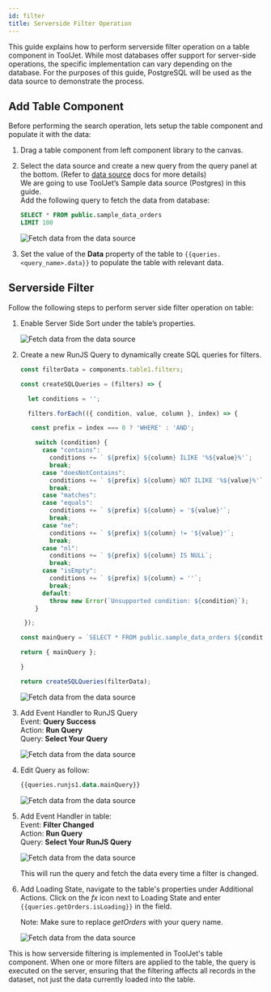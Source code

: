 ```yaml
---
id: filter
title: Serverside Filter Operation
---
```


This guide explains how to perform serverside filter operation on a table component in ToolJet.  While most databases offer support for server-side operations, the specific implementation can vary depending on the database. For the purposes of this guide, PostgreSQL will be used as the data source to demonstrate the process.

<div style={{paddingTop:'24px'}}>

## Add Table Component

Before performing the search operation, lets setup the table component and populate it with the data:

1. Drag a table component from left component library to the canvas.
2. Select the data source and create a new query from the query panel at the bottom. (Refer to [data source](/docs/data-sources/overview) docs for more details) <br/>
    We are going to use ToolJet’s Sample data source (Postgres) in this guide.<br/>
    Add the following query to fetch the data from database:

    ```sql
    SELECT * FROM public.sample_data_orders
    LIMIT 100
    ```

    <img className="screenshot-full" src="/img/widgets/table/serverside-operations/fetch-data-query.png" alt="Fetch data from the data source" />

3. Set the value of the **Data** property of the table to `{{queries.<query_name>.data}}` to populate the table with relevant data.

</div>

<div>

## Serverside Filter

Follow the following steps to perform server side filter operation on table:

1. Enable Server Side Sort under the table’s properties.
    
    <img className="screenshot-full" src="/img/widgets/table/serverside-operations/filter-property.png" alt="Fetch data from the data source" />
    
2. Create a new RunJS Query to dynamically create SQL queries for filters.
    
    ```js
    const filterData = components.table1.filters;
    
    const createSQLQueries = (filters) => {
    
      let conditions = '';
    
      filters.forEach(({ condition, value, column }, index) => {
    
       const prefix = index === 0 ? 'WHERE' : 'AND';
    
        switch (condition) {
          case "contains":
            conditions += ` ${prefix} ${column} ILIKE '%${value}%'`;
            break;
          case "doesNotContains":
            conditions += ` ${prefix} ${column} NOT ILIKE '%${value}%'`;
            break;
          case "matches":
          case "equals":
            conditions += ` ${prefix} ${column} = '${value}'`;
            break;
          case "ne":
            conditions += ` ${prefix} ${column} != '${value}'`;
            break;
          case "nl":
            conditions += ` ${prefix} ${column} IS NULL`;
            break;
          case "isEmpty":
            conditions += ` ${prefix} ${column} = ''`;
            break;
          default:
            throw new Error(`Unsupported condition: ${condition}`);
        }
    
     });
    
    const mainQuery = `SELECT * FROM public.sample_data_orders ${conditions}`;
    
    return { mainQuery };
    
    }
    
    return createSQLQueries(filterData);
    ```
    
    <img className="screenshot-full" src="/img/widgets/table/serverside-operations/filter-js-query.png" alt="Fetch data from the data source" />
    
3. Add Event Handler to RunJS Query<br/>
    Event: **Query Success**<br/>
    Action: **Run Query**<br/>
    Query: **Select Your Query**
    
    <img className="screenshot-full" src="/img/widgets/table/serverside-operations/filter-query-eh.png" alt="Fetch data from the data source" />
    
4. Edit Query as follow:
    
    ```sql
    {{queries.runjs1.data.mainQuery}}
    ```
    
    <img className="screenshot-full" src="/img/widgets/table/serverside-operations/filter-query.png" alt="Fetch data from the data source" />
    
5. Add Event Handler in table:<br/>
    Event: **Filter Changed**<br/>
    Action: **Run Query**<br/>
    Query: **Select Your RunJS Query**
    
    <img className="screenshot-full" src="/img/widgets/table/serverside-operations/filter-eh.png" alt="Fetch data from the data source" />
    
    This will run the query and fetch the data every time a filter is changed.
    
6. Add Loading State, navigate to the table's properties under Additional Actions. Click on the *fx* icon next to Loading State and enter `{{queries.getOrders.isLoading}}` in the field.
    
    Note: Make sure to replace *getOrders* with your query name.
    
    <img className="screenshot-full" src="/img/widgets/table/serverside-operations/filter-loading.png" alt="Fetch data from the data source" />

This is how serverside filtering is implemented in ToolJet's table component. When one or more filters are applied to the table, the query is executed on the server, ensuring that the filtering affects all records in the dataset, not just the data currently loaded into the table.

</div>